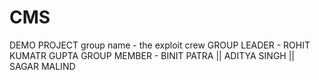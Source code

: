 # CMS
DEMO PROJECT
group name - the exploit crew
GROUP LEADER - ROHIT KUMATR GUPTA
GROUP MEMBER - BINIT PATRA || ADITYA SINGH || SAGAR MALIND 
